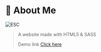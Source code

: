 # 🤖 About Me

![ESC](https://cdn.discordapp.com/attachments/557975354082590741/1039558675230117918/unknown.png)

> A website made with HTML5 & SASS
>
> Demo link [Click here](https://esc.fabricioflores.se/)